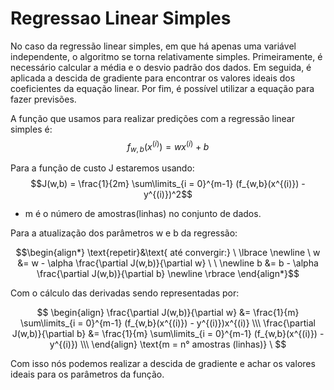 # Regressao Linear Simples

No caso da regressão linear simples, em que há apenas uma variável independente, o algoritmo se torna relativamente simples. Primeiramente, é necessário calcular a média e o desvio padrão dos dados. Em seguida, é aplicada a descida de gradiente para encontrar os valores ideais dos coeficientes da equação linear. Por fim, é possível utilizar a equação para fazer previsões.

A função que usamos para realizar predições com a regressão linear simples é:
$$f_{w,b}(x^{(i)}) = wx^{(i)} + b$$

Para a função de custo J estaremos usando:
$$J(w,b) = \frac{1}{2m} \sum\limits_{i = 0}^{m-1} (f_{w,b}(x^{(i)}) - y^{(i)})^2$$
* m é o número de amostras(linhas) no conjunto de dados.


Para a atualização dos parâmetros w e b da regressão:

$$\begin{align*} \text{repetir}&\text{ até convergir:} \ \lbrace \newline
\  w &= w -  \alpha \frac{\partial J(w,b)}{\partial w} \  \ \newline 
 b &= b -  \alpha \frac{\partial J(w,b)}{\partial b}  \newline \rbrace
\end{align*}$$

Com o cálculo das derivadas sendo representadas por:

$$
\begin{align}
\frac{\partial J(w,b)}{\partial w}  &= \frac{1}{m} \sum\limits_{i = 0}^{m-1} (f_{w,b}(x^{(i)}) - y^{(i)})x^{(i)} \\\
  \frac{\partial J(w,b)}{\partial b}  &= \frac{1}{m} \sum\limits_{i = 0}^{m-1} (f_{w,b}(x^{(i)}) - y^{(i)}) \\\
\end{align}
\text{m = n° amostras (linhas)} \
$$

Com isso nós podemos realizar a descida de gradiente e achar os valores ideais para os parâmetros da função.
